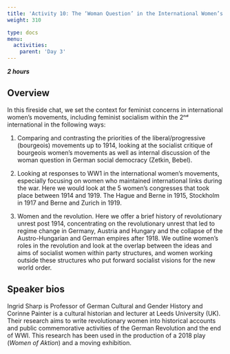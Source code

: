 ```yaml
---
title: 'Activity 10: The ‘Woman Question’ in the International Women’s Organisations 1888 - 1919'
weight: 310

type: docs
menu:
  activities:
    parent: 'Day 3'
---
```


***2 hours***

## Overview

In this fireside chat, we set the context for feminist concerns in international women’s
movements, including feminist socialism within the 2ⁿᵈ international in the following
ways:

1. Comparing and contrasting the priorities of the liberal/progressive (bourgeois)
movements up to 1914, looking at the socialist critique of bourgeois women’s
movements as well as internal discussion of the woman question in German
social democracy (Zetkin, Bebel).

2. Looking at responses to WW1 in the international women’s movements,
especially focusing on women who maintained international links during the
war. Here we would look at the 5 women’s congresses that took place
between 1914 and 1919. The Hague and Berne in 1915, Stockholm in 1917
and Berne and Zurich in 1919.

3. Women and the revolution. Here we offer a brief history of revolutionary
unrest post 1914, concentrating on the revolutionary unrest that led to regime
change in Germany, Austria and Hungary and the collapse of the Austro-Hungarian
and German empires after 1918. We outline women’s roles in the
revolution and look at the overlap between the ideas and aims of socialist
women within party structures, and women working outside these structures
who put forward socialist visions for the new world order.

## Speaker bios

Ingrid Sharp is Professor of German Cultural and Gender History and Corinne
Painter is a cultural historian and lecturer at Leeds University (UK). Their research
aims to write revolutionary women into historical accounts and public
commemorative activities of the German Revolution and the end of WWI. This
research has been used in the production of a 2018 play (*Women of Aktion*) and a
moving exhibition.
